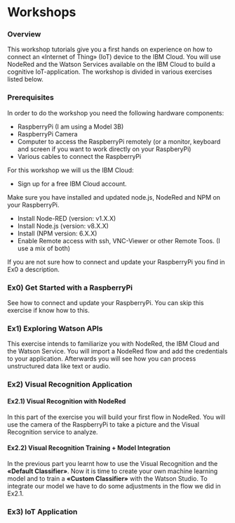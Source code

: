 # Workshops

### Overview
This workshop tutorials give you a first hands on experience on how to connect an «Internet of Thing» (IoT) device to the IBM Cloud. You will use NodeRed and the Watson Services available on the IBM Cloud to build a cognitive IoT-application. The workshop is divided in various exercises listed below.


### Prerequisites
In order to do the workshop you need the following hardware components:
* RaspberryPi (I am using a Model 3B)
* RaspberryPi Camera
* Computer to access the RaspberryPi remotely (or a monitor, keyboard and screen if you want to work directly on your RaspberyPi)
* Various cables to connect the RaspberryPi

For this workshop we will us the IBM Cloud:
* Sign up for a free IBM Cloud account.

Make sure you have installed and updated node.js, NodeRed and NPM on your RaspberryPi. 
* Install Node-RED (version: v1.X.X)
* Install Node.js (version: v8.X.X)
* Install (NPM version: 6.X.X)
* Enable Remote access with ssh, VNC-Viewer or other Remote Toos. (I use a mix of both)

If you are not sure how to connect and update your RaspberryPi you find in Ex0 a description.


### Ex0) Get Started with a RaspberryPi
See how to connect and update your RaspberryPi. You can skip this exercise if know how to this. 


### Ex1) Exploring Watson APIs
This exercise intends to familiarize you with NodeRed, the IBM Cloud and the Watson Service. You will import a NodeRed flow and add the credentials to your application. Afterwards you will see how you can process unstructured data like text or audio. 

### Ex2) Visual Recognition Application

#### Ex2.1) Visual Recognition with NodeRed
In this part of the exercise you will build your first flow in NodeRed. You will use the camera of the RaspberryPi to take a picture and the Visual Recognition service to analyze. 

#### Ex2.2) Visual Recognition Training + Model Integration
In the previous part you learnt how to use the Visual Recognition and the **«Default Classifier»**. Now it is time to create your own machine learning model and to train a **«Custom Classifier»** with the Watson Studio. To integrate our model we have to do some adjustments in the flow we did in Ex2.1.

### Ex3) IoT Application

